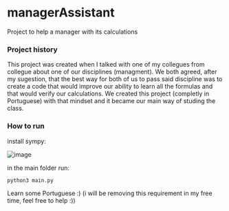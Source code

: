 # managerAssistant
Project to help a manager with its calculations

### Project history

  This project was created when I talked with one of my collegues from collegue about one of our disciplines (managment). We both agreed, after my
sugestion, that the best way for both of us to pass said discipline was to create a code that would improve our ability to learn all the formulas and that
would verify our calculations. We created this project (completly in Portuguese) with that mindset and it became our main way of studing the class.

### How to run

install sympy:

![image](https://user-images.githubusercontent.com/101110875/164813973-6fe04ba1-1489-4eb1-99d4-df163fcc7c7f.png)

in the main folder run:

```
python3 main.py
```

Learn some Portuguese :) (i will be removing this requirement in my free time, feel free to help :))
